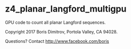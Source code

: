 # z4_planar_langford_multigpu
GPU code to count all planar Langford sequences.

Copyright 2017 Boris Dimitrov, Portola Valley, CA 94028.

Questions? Contact http://www.facebook.com/boris
